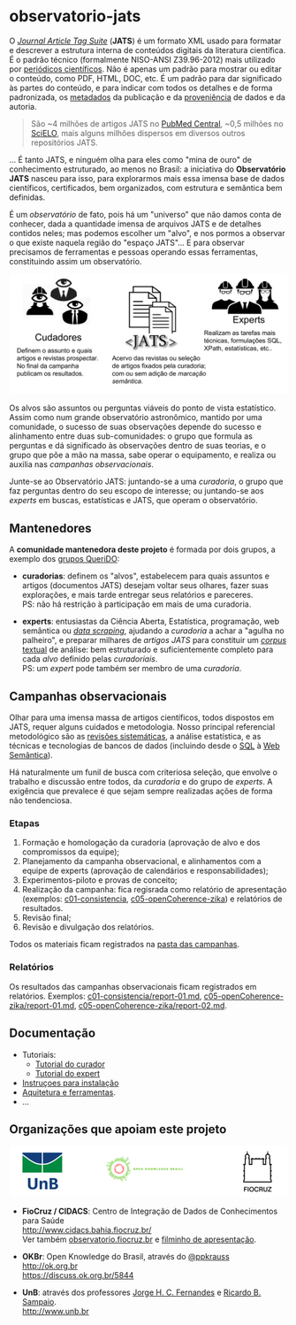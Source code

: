 # observatorio-jats

O [_Journal Article Tag Suite_](https://en.wikipedia.org/wiki/Journal_Article_Tag_Suite) (**JATS**) é um formato XML usado para formatar e descrever a estrutura interna de conteúdos digitais da literatura científica. É o padrão técnico (formalmente NISO-ANSI Z39.96-2012) mais utilizado por [periódicos científicos](https://en.wikipedia.org/wiki/Scientific_journal). Não é apenas um padrão para  mostrar ou editar o conteúdo, como PDF, HTML, DOC, etc. É um padrão para dar significado às partes do conteúdo, e para indicar com todos os detalhes e de forma padronizada, os [metadados](https://en.wikipedia.org/wiki/Metadata) da publicação e da [proveniência](https://www.wikidata.org/wiki/Q30105403) de dados e da autoria.

> São ~4 milhões de artigos JATS no [PubMed Central](https://www.ncbi.nlm.nih.gov/pmc/), ~0,5 milhões no [SciELO](http://www.scielo.org), mais alguns milhões dispersos em diversos outros repositórios JATS.

... É tanto JATS, e ninguém olha para eles como "mina de ouro" de conhecimento estruturado, ao menos no Brasil: a iniciativa do **Observatório JATS** nasceu para isso, para explorarmos mais essa imensa base de dados científicos, certificados, bem organizados, com estrutura e semântica bem definidas.

É um *observatório* de fato, pois há um "universo" que não damos conta de conhecer, dada a quantidade imensa de arquivos JATS e de detalhes contidos neles; mas podemos escolher um "alvo", e nos pormos a observar o que existe naquela região do "espaço JATS"... E para observar precisamos de ferramentas e pessoas operando essas ferramentas, constituindo assim um observatório.

![](docs/assets/equipes.png)

Os alvos são assuntos ou perguntas viáveis do ponto de vista estatístico. Assim como num grande observatório astronômico, mantido por uma comunidade, o sucesso de suas observações depende do sucesso e alinhamento entre duas sub-comunidades: o grupo que formula as perguntas e dá significado às observações dentro de suas teorias, e o grupo que põe a mão na massa, sabe operar o equipamento, e realiza ou auxilia  nas *campanhas observacionais*.

Junte-se ao  Observatório JATS: juntando-se a uma *curadoria*, o grupo que faz perguntas dentro do seu escopo de interesse; ou juntando-se aos *experts* em buscas, estatísticas e JATS, que operam o observatório.

## Mantenedores

A **comunidade mantenedora deste projeto** é formada por dois grupos, a exemplo dos [grupos QueriDO](https://okfn-brasil.github.io/queriDO/site/curadorias/):

* **curadorias**: definem os "alvos", estabelecem para quais assuntos e artigos (documentos JATS) desejam voltar seus olhares, fazer suas explorações, e mais tarde entregar seus relatórios e pareceres.<br/>PS: não há restrição à participação em mais de uma curadoria.

* **experts**: entusiastas da Ciência Aberta, Estatística, programação, web semântica ou [*data scraping*](https://en.wikipedia.org/wiki/Data_scraping), ajudando  a *curadoria* a achar a "agulha no palheiro", e preparar milhares de *artigos JATS*  para constituir um [*corpus* textual](https://en.wikipedia.org/wiki/Corpus_linguistics) de análise: bem estruturado e suficientemente completo para cada *alvo* definido pelas *curadoriais*.  <br/>PS: um _expert_ pode também ser membro de uma _curadoria_.

## Campanhas observacionais

Olhar para uma imensa massa de artigos científicos, todos dispostos em JATS, requer alguns cuidados e metodologia. Nosso principal referencial metodológico são as [revisões sistemáticas](https://en.wikipedia.org/wiki/Systematic_review), a análise estatística, e as técnicas e tecnologias de bancos de dados (incluindo desde o [SQL](https://en.wikipedia.org/wiki/SQL) à [Web Semântica](https://en.wikipedia.org/wiki/Semantic_Web)).

Há naturalmente um funil de busca com criteriosa seleção, que envolve o trabalho e discussão entre todos, da *curadoria* e do grupo de *experts*. A exigência que prevalece é que sejam sempre realizadas ações de forma não tendenciosa.

### Etapas

1. Formação e homologação da curadoria (aprovação de alvo e dos compromissos da equipe);
2. Planejamento da campanha observacional, e alinhamentos com a equipe de experts (aprovação de calendários e responsabilidades);
3. Experimentos-piloto e provas de conceito;
4. Realização da campanha: fica regisrada como relatório de apresentação (exemplos: [c01-consistencia](https://github.com/UnB-CIDACS/observatorio-jats/blob/master/campanhas/c01-consistencia/README.md), [c05-openCoherence-zika](https://github.com/UnB-CIDACS/observatorio-jats/blob/master/campanhas/c05-openCoherence-zika/README.md)) e relatórios de resultados.
5. Revisão final;
6. Revisão e divulgação dos relatórios.

Todos os materiais ficam registrados na [pasta das campanhas](https://github.com/UnB-CIDACS/observatorio-jats/tree/master/campanhas).

### Relatórios

Os resultados das campanhas observacionais ficam registrados em relatórios. Exemplos: [c01-consistencia/report-01.md](https://github.com/UnB-CIDACS/observatorio-jats/blob/master/campanhas/c01-consistencia/report-01.md), [c05-openCoherence-zika/report-01.md](https://github.com/UnB-CIDACS/observatorio-jats/blob/master/campanhas/c05-openCoherence-zika/report-01.md), [c05-openCoherence-zika/report-02.md](https://github.com/UnB-CIDACS/observatorio-jats/blob/master/campanhas/c05-openCoherence-zika/report-02.md).

## Documentação
* Tutoriais:
  - [Tutorial do curador](docs/tutorial-curador.md)
  - [Tutorial do expert](docs/tutorial-expert.md)
* [Instruçoes para instalação](docs/instalacao.md)
* [Aquitetura e ferramentas](src/README.md).
* ...


## Organizações que apoiam este projeto

![](https://github.com/UnB-CIDACS/observatorio-jats/raw/master/docs/assets/logos.jpg)

* **FioCruz / CIDACS**: Centro de Integração de Dados de Conhecimentos para Saúde <br/>http://www.cidacs.bahia.fiocruz.br/  <br/>Ver também [observatorio.fiocruz.br](http://observatorio.fiocruz.br/sobre) e [filminho de apresentação](https://www.facebook.com/fiocruzbahia.cidacs/posts/1634297083539026).

* **OKBr**: Open Knowledge do Brasil, através do [@ppkrauss](http://github.com/ppkrauss)<br/>http://ok.org.br <br>https://discuss.ok.org.br/5844

* **UnB**: através dos professores [Jorge H. C. Fernandes](http://www.cic.unb.br/~jhcf/) e [Ricardo B. Sampaio](http://brasilia.academia.edu/RicardoBarrosSampaio).<br/>http://www.unb.br
